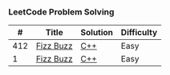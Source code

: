 ### LeetCode Problem Solving

| #   | Title                                                 | Solution                         | Difficulty |
| --- | ----------------------------------------------------- | -------------------------------- | ---------- |
| 412 | [Fizz Buzz](https://leetcode.com/problems/fizz-buzz/) | [C++](./Algorithms/FizzBuzz.cpp) | Easy       |
| 1   | [Fizz Buzz](https://leetcode.com/problems/two-sum/)   | [C++](./Algorithms/TwoSum.cpp)   | Easy       |
